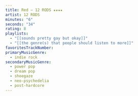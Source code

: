 ```yaml
---
title: Red — 12 RODS ★★★★
artist: 12 RODS
minutes: "6"
seconds: "34"
rating: 8
playlists:
  - "[[sounds pretty gay but okay]]"
  - "[[the genre(s) that people should listen to more]]"
favoritesTrackNumber:
primaryMusicGenre:
  - indie rock
secondaryMusicGenre:
  - power pop
  - dream pop
  - shoegaze
  - neo-psychedelia
  - post-hardcore
---
```

